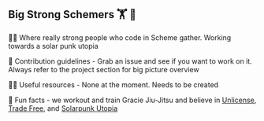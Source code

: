 ## Big Strong Schemers 🏋️ 🤔


🙋‍♀️ Where really strong people who code in Scheme gather. Working towards a solar punk utopia

🌈 Contribution guidelines - Grab an issue and see if you want to work on it. Always refer to the project section for big picture overview

👩‍💻 Useful resources - None at the moment. Needs to be created

🍿 Fun facts - we workout and train Gracie Jiu-Jitsu and believe in [Unlicense](https://unlicense.org/), [Trade Free](https://www.trade-free.org/), and [Solarpunk Utopia](https://builtin.com/greentech/solarpunk)
